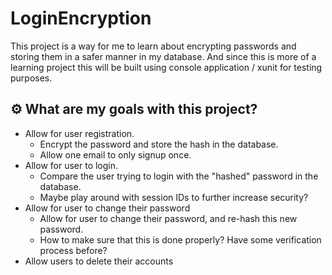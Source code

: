 # LoginEncryption
This project is a way for me to learn about encrypting passwords and storing them in a safer manner in my database.
And since this is more of a learning project this will be built using console application / xunit for testing purposes.



## ⚙️ What are my goals with this project?
- Allow for user registration.
  - Encrypt the password and store the hash in the database.
  - Allow one email to only signup once.
- Allow for user to login.
  - Compare the user trying to login with the "hashed" password in the database. 
  - Maybe play around with session IDs to further increase security?
- Allow for user to change their password
  - Allow for user to change their password, and re-hash this new password.
  - How to make sure that this is done properly? Have some verification process before?
- Allow users to delete their accounts
